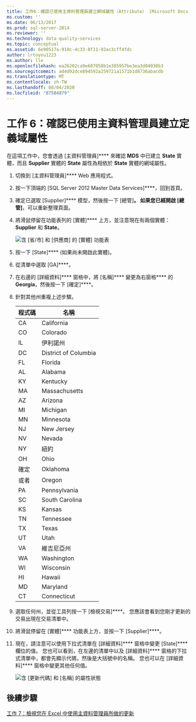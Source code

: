 ```yaml
---
title: 工作6：確認已使用主資料管理員建立網域屬性（Attribute） |Microsoft Docs
ms.custom: ''
ms.date: 06/13/2017
ms.prod: sql-server-2014
ms.reviewer: ''
ms.technology: data-quality-services
ms.topic: conceptual
ms.assetid: 6e90517a-910c-4c33-8f11-92ac3cff4fdc
author: lrtoyou1223
ms.author: lle
ms.openlocfilehash: ea26202ca9e607058b1e385957be3ea3d04038b3
ms.sourcegitcommit: ad4d92dce894592a259721a1571b1d8736abacdb
ms.translationtype: MT
ms.contentlocale: zh-TW
ms.lasthandoff: 08/04/2020
ms.locfileid: "87584879"
---
```

# <a name="task-6-verify-that-the-domain-based-attribute-is-created-using-master-data-manager"></a>工作 6：確認已使用主資料管理員建立定義域屬性
  在這項工作中，您會透過 [主資料管理員]**** 來確認 **MDS** 中已建立 **State** 實體，而且 **Supplier** 實體的 **State** 屬性為相依於 **State** 實體的網域屬性。

1.  切換到 [主資料管理員]**** Web 應用程式。

2.  按一下頂端的 [SQL Server 2012 Master Data Services]****，回到首頁。

3.  確定已選取 [Supplier]**** 模型，然後按一下 [總管]****。 如果您已經開啟 [總管]****，可以重新整理頁面。

4.  將滑鼠停留在功能表列的 [實體]**** 上方，並注意現在有兩個實體：**Supplier** 和 **State**。

     ![含 [省/市] 和 [供應商] 的 [實體] 功能表](../../2014/tutorials/media/et-verifythatthedbaiscreatedusingmdm-01.jpg "含 [省/市] 和 [供應商] 的 [實體] 功能表")

5.  按一下 [State]**** (如果尚未開啟此實體)。

6.  從清單中選取 [GA]****。

7.  在右邊的 [詳細資料]**** 窗格中，將 [名稱]**** 變更為右窗格**** 的 **Georgia**，然後按一下 [確定]****。

8.  針對其他州重複上述步驟。

    |程式碼|名稱|
    |----------|----------|
    |CA|California|
    |CO|Colorado|
    |IL|伊利諾州|
    |DC|District of Columbia|
    |FL|Florida|
    |AL|Alabama|
    |KY|Kentucky|
    |MA|Massachusetts|
    |AZ|Arizona|
    |MI|Michigan|
    |MN|Minnesota|
    |NJ|New Jersey|
    |NV|Nevada|
    |NY|紐約|
    |OH|Ohio|
    |確定|Oklahoma|
    |或者|Oregon|
    |PA|Pennsylvania|
    |SC|South Carolina|
    |KS|Kansas|
    |TN|Tennessee|
    |TX|Texas|
    |UT|Utah|
    |VA|維吉尼亞州|
    |WA|Washington|
    |WI|Wisconsin|
    |HI|Hawaii|
    |MD|Maryland|
    |CT|Connecticut|

9. 選取任何州，並從工具列按一下 [檢視交易]****。 您應該會看到您剛才更新的交易出現在交易清單中。

10. 將滑鼠停留在 [實體]**** 功能表上方，並按一下 [Supplier]****。

11. 現在，請注意可以使用下拉式清單在 [詳細資料]**** 窗格中變更 [State]**** 欄位的值。 您也可以看到，在左邊的清單中以及 [詳細資料]**** 窗格的下拉式清單中，都會先顯示代碼，然後是大括號中的名稱。 您也可以在 [詳細資料]**** 窗格中變更其他任何值。

     ![含 [更新代碼] 和 [名稱] 的屬性狀態](../../2014/tutorials/media/et-verifythatthedbaiscreatedusingmdm-02.jpg "含 [更新代碼] 和 [名稱] 的屬性狀態")

## <a name="next-step"></a>後續步驟
 [工作 7：檢視您在 Excel 中使用主資料管理員所做的更新](../../2014/tutorials/task-7-viewing-updates-made-using-master-data-manager-in-excel.md)


